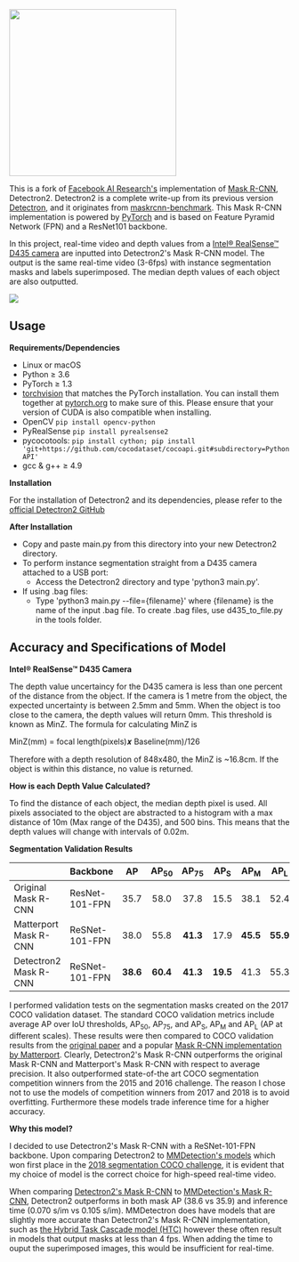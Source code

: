 <img src=".github/Detectron2-Logo-Horz.svg" width="300" >

This is a fork of [Facebook AI Research's](https://github.com/facebookresearch) implementation of [Mask R-CNN](https://arxiv.org/abs/1703.06870), Detectron2. Detectron2 is a complete write-up from its previous version
[Detectron](https://github.com/facebookresearch/Detectron/),
and it originates from [maskrcnn-benchmark](https://github.com/facebookresearch/maskrcnn-benchmark/). This Mask R-CNN implementation is powered by [PyTorch](https://pytorch.org) and is based on Feature Pyramid Network (FPN) and a ResNet101 backbone.

In this project, real-time video and depth values from a [Intel® RealSense™ D435 camera](https://www.intelrealsense.com/depth-camera-d435/) are inputted into Detectron2's Mask R-CNN model. The output is the same real-time video (3-6fps) with instance segmentation masks and labels superimposed. The median depth values of each object are also outputted. 

<div>
  <img src="images/gif.gif"/>
</div>

## Usage

**Requirements/Dependencies**

- Linux or macOS
- Python ≥ 3.6
- PyTorch ≥ 1.3
- [torchvision](https://github.com/pytorch/vision/) that matches the PyTorch installation.
	You can install them together at [pytorch.org](https://pytorch.org) to make sure of this.
  Please ensure that your version of CUDA is also compatible when installing.
- OpenCV `pip install opencv-python`
- PyRealSense `pip install pyrealsense2`
- pycocotools: `pip install cython; pip install 'git+https://github.com/cocodataset/cocoapi.git#subdirectory=PythonAPI'`
- gcc & g++ ≥ 4.9

**Installation**

For the installation of Detectron2 and its dependencies, please refer to the [official Detectron2 GitHub](https://github.com/facebookresearch/detectron2)

**After Installation**

* Copy and paste main.py from this directory into your new Detectron2 directory.
* To perform instance segmentation straight from a D435 camera attached to a USB port:
  * Access the Detectron2 directory and type 'python3 main.py'. 
* If using .bag files:
  * Type 'python3 main.py --file={filename}' where {filename} is the name of the input .bag file. To create .bag files, use d435_to_file.py in the tools folder.

## Accuracy and Specifications of Model

**Intel® RealSense™ D435 Camera**

The depth value uncertaincy for the D435 camera is less than one percent of the distance from the object. If the camera is 1 metre from the object, the expected uncertainty is between 2.5mm and 5mm.
When the object is too close to the camera, the depth values will return 0mm. This threshold is known as MinZ. The formula for calculating MinZ is

MinZ(mm) = focal length(pixels)𝒙 Baseline(mm)/126

Therefore with a depth resolution of 848x480, the MinZ is ~16.8cm. If the object is within this distance, no value is returned.

**How is each Depth Value Calculated?**

To find the distance of each object, the median depth pixel is used. All pixels associated to the object are abstracted to a histogram with a max distance of 10m (Max range of the D435), and 500 bins. This means that the depth values will change with intervals of 0.02m.

**Segmentation Validation Results**

|  | Backbone | AP | AP<sub>50</sub> | AP<sub>75</sub> | AP<sub>S</sub> | AP<sub>M</sub> | AP<sub>L</sub> |
| :--- | :--- | :---: | :---: | :---: |  :---:  | :---: | :---: |
| Original Mask R-CNN   | ResNet-101-FPN  | 35.7 | 58.0 | 37.8 | 15.5 | 38.1 | 52.4 |
| Matterport Mask R-CNN | ReSNet-101-FPN | 38.0 | 55.8 | <b>41.3</b> | 17.9 | <b>45.5</b> | <b>55.9</b> |
| Detectron2 Mask R-CNN | ReSNet-101-FPN | <b>38.6</b> | <b>60.4</b> | <b>41.3</b> | <b>19.5</b> | 41.3 | 55.3 |

I performed validation tests on the segmentation masks created on the 2017 COCO validation dataset. The standard COCO validation metrics include average AP over IoU thresholds, AP<sub>50</sub>, AP<sub>75</sub>, and AP<sub>S</sub>, AP<sub>M</sub> and AP<sub>L</sub> (AP at different scales). These results were then compared to COCO validation results from the [original paper](https://arxiv.org/abs/1703.06870) and a popular [Mask R-CNN implementation by Matterport](https://github.com/matterport/Mask_RCNN). Clearly, Detectron2's Mask R-CNN outperforms the original Mask R-CNN and Matterport's Mask R-CNN with respect to average precision. It also outperformed state-of-the art COCO segmentation competition winners from the 2015 and 2016 challenge. The reason I chose not to use the models of competition winners from 2017 and 2018 is to avoid overfitting. Furthermore these models trade inference time for a higher accuracy.

**Why this model?**

I decided to use Detectron2's Mask R-CNN with a ReSNet-101-FPN backbone. Upon comparing Detectron2 to [MMDetection's models](https://github.com/open-mmlab/mmdetection/blob/master/docs/MODEL_ZOO.md) which won first place in the [2018 segmentation COCO challenge](http://cocodataset.org/#detection-leaderboard), it is evident that my choice of model is the correct choice for high-speed real-time video. 

When comparing [Detectron2's Mask R-CNN](https://github.com/facebookresearch/detectron2/blob/master/MODEL_ZOO.md#coco-instance-segmentation-baselines-with-mask-r-cnn) to [MMDetection's Mask R-CNN](https://github.com/open-mmlab/mmdetection/blob/master/docs/MODEL_ZOO.md#mask-r-cnn), Detectron2 outperforms in both mask AP (38.6 vs 35.9) and inference time (0.070 s/im vs 0.105 s/im). MMDetectron does have models that are slightly more accurate than Detectron2's Mask R-CNN implementation, such as [the Hybrid Task Cascade model (HTC)](https://github.com/open-mmlab/mmdetection/blob/master/docs/MODEL_ZOO.md#hybrid-task-cascade-htc) however these often result in models that output masks at less than 4 fps. When adding the time to ouput the superimposed images, this would be insufficient for real-time.
